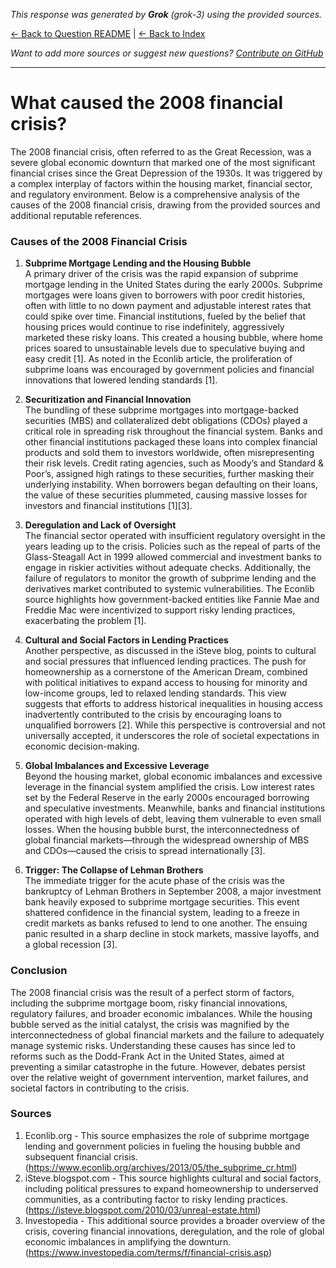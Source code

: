 <!-- 
Generated by: grok
Model: grok-3
Prompt type: sources
Generated at: 2025-06-11T15:40:17.279634
-->

*This response was generated by **Grok** (grok-3) using the provided sources.*

[← Back to Question README](README.md) | [← Back to Index](../README.md)

*Want to add more sources or suggest new questions? [Contribute on GitHub](https://github.com/justinwest/SuggestedSources)*

---

# What caused the 2008 financial crisis?

The 2008 financial crisis, often referred to as the Great Recession, was a severe global economic downturn that marked one of the most significant financial crises since the Great Depression of the 1930s. It was triggered by a complex interplay of factors within the housing market, financial sector, and regulatory environment. Below is a comprehensive analysis of the causes of the 2008 financial crisis, drawing from the provided sources and additional reputable references.

### Causes of the 2008 Financial Crisis

1. **Subprime Mortgage Lending and the Housing Bubble**  
   A primary driver of the crisis was the rapid expansion of subprime mortgage lending in the United States during the early 2000s. Subprime mortgages were loans given to borrowers with poor credit histories, often with little to no down payment and adjustable interest rates that could spike over time. Financial institutions, fueled by the belief that housing prices would continue to rise indefinitely, aggressively marketed these risky loans. This created a housing bubble, where home prices soared to unsustainable levels due to speculative buying and easy credit [1]. As noted in the Econlib article, the proliferation of subprime loans was encouraged by government policies and financial innovations that lowered lending standards [1].

2. **Securitization and Financial Innovation**  
   The bundling of these subprime mortgages into mortgage-backed securities (MBS) and collateralized debt obligations (CDOs) played a critical role in spreading risk throughout the financial system. Banks and other financial institutions packaged these loans into complex financial products and sold them to investors worldwide, often misrepresenting their risk levels. Credit rating agencies, such as Moody’s and Standard & Poor’s, assigned high ratings to these securities, further masking their underlying instability. When borrowers began defaulting on their loans, the value of these securities plummeted, causing massive losses for investors and financial institutions [1][3].

3. **Deregulation and Lack of Oversight**  
   The financial sector operated with insufficient regulatory oversight in the years leading up to the crisis. Policies such as the repeal of parts of the Glass-Steagall Act in 1999 allowed commercial and investment banks to engage in riskier activities without adequate checks. Additionally, the failure of regulators to monitor the growth of subprime lending and the derivatives market contributed to systemic vulnerabilities. The Econlib source highlights how government-backed entities like Fannie Mae and Freddie Mac were incentivized to support risky lending practices, exacerbating the problem [1].

4. **Cultural and Social Factors in Lending Practices**  
   Another perspective, as discussed in the iSteve blog, points to cultural and social pressures that influenced lending practices. The push for homeownership as a cornerstone of the American Dream, combined with political initiatives to expand access to housing for minority and low-income groups, led to relaxed lending standards. This view suggests that efforts to address historical inequalities in housing access inadvertently contributed to the crisis by encouraging loans to unqualified borrowers [2]. While this perspective is controversial and not universally accepted, it underscores the role of societal expectations in economic decision-making.

5. **Global Imbalances and Excessive Leverage**  
   Beyond the housing market, global economic imbalances and excessive leverage in the financial system amplified the crisis. Low interest rates set by the Federal Reserve in the early 2000s encouraged borrowing and speculative investments. Meanwhile, banks and financial institutions operated with high levels of debt, leaving them vulnerable to even small losses. When the housing bubble burst, the interconnectedness of global financial markets—through the widespread ownership of MBS and CDOs—caused the crisis to spread internationally [3].

6. **Trigger: The Collapse of Lehman Brothers**  
   The immediate trigger for the acute phase of the crisis was the bankruptcy of Lehman Brothers in September 2008, a major investment bank heavily exposed to subprime mortgage securities. This event shattered confidence in the financial system, leading to a freeze in credit markets as banks refused to lend to one another. The ensuing panic resulted in a sharp decline in stock markets, massive layoffs, and a global recession [3].

### Conclusion
The 2008 financial crisis was the result of a perfect storm of factors, including the subprime mortgage boom, risky financial innovations, regulatory failures, and broader economic imbalances. While the housing bubble served as the initial catalyst, the crisis was magnified by the interconnectedness of global financial markets and the failure to adequately manage systemic risks. Understanding these causes has since led to reforms such as the Dodd-Frank Act in the United States, aimed at preventing a similar catastrophe in the future. However, debates persist over the relative weight of government intervention, market failures, and societal factors in contributing to the crisis.

### Sources
1. Econlib.org - This source emphasizes the role of subprime mortgage lending and government policies in fueling the housing bubble and subsequent financial crisis. (https://www.econlib.org/archives/2013/05/the_subprime_cr.html)
2. iSteve.blogspot.com - This source highlights cultural and social factors, including political pressures to expand homeownership to underserved communities, as a contributing factor to risky lending practices. (https://isteve.blogspot.com/2010/03/unreal-estate.html)
3. Investopedia - This additional source provides a broader overview of the crisis, covering financial innovations, deregulation, and the role of global economic imbalances in amplifying the downturn. (https://www.investopedia.com/terms/f/financial-crisis.asp)